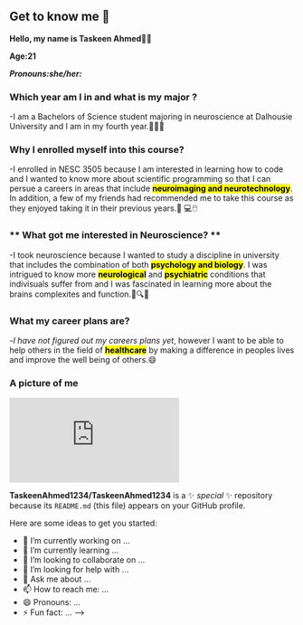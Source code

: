 ## Get to know me 👋

**Hello, my name is Taskeen Ahmed**👩‍🔬

**Age:21**

***Pronouns:she/her:***

### **Which year am I in and what is my major ?**
-I am a Bachelors of Science student majoring in neuroscience at Dalhousie University and I am in my fourth year.📖👩‍🔬
### **Why I enrolled myself into this course?**
-I enrolled in NESC 3505 because I am interested in learning how to code and I wanted to know more about scientific programming so that I can persue a careers in areas that include **<mark>neuroimaging and neurotechnology<mark>**. In addition, a few of my friends had recommended me to take this course as they enjoyed taking it in their previous years.🥼 💻🖱️
### ** What got me interested in Neuroscience? **
-I took neuroscience because I wanted to study a discipline in university that includes the combination of both **<mark>psychology and biology<mark>**. I was intrigued to know more **<mark>neurological<mark>** and **<mark>psychiatric<mark>** conditions that indivisuals suffer from and I was fascinated in learning more about the brains complexites and function.💊🔍🧠
### **What my career plans are?**
-*I have not figured out my careers plans yet*, however I want to be able to help others in the field of **<mark>healthcare<mark>** by making a difference in peoples lives and improve the well being of others.😄
### **A picture of me**

![My picture 7.18.49 PM.pdf](https://github.com/user-attachments/files/22352181/My.picture.7.18.49.PM.pdf)

**TaskeenAhmed1234/TaskeenAhmed1234** is a ✨ _special_ ✨ repository because its `README.md` (this file) appears on your GitHub profile.

Here are some ideas to get you started:

- 🔭 I’m currently working on ...
- 🌱 I’m currently learning ...
- 👯 I’m looking to collaborate on ...
- 🤔 I’m looking for help with ...
- 💬 Ask me about ...
- 📫 How to reach me: ...
- 😄 Pronouns: ...
- ⚡ Fun fact: ...
-->
